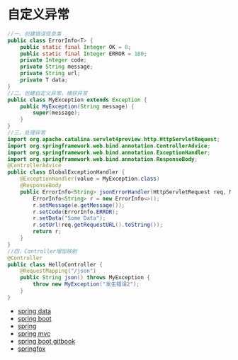 # 自定义异常
```java
//一、创建错误信息类
public class ErrorInfo<T> {
    public static final Integer OK = 0;
    public static final Integer ERROR = 100;
    private Integer code;
    private String message;
    private String url;
    private T data;
}
//二、创建自定义异常，捕获异常
public class MyException extends Exception {
    public MyException(String message) {
        super(message);
    }
}
//三、处理异常
import org.apache.catalina.servlet4preview.http.HttpServletRequest;
import org.springframework.web.bind.annotation.ControllerAdvice;
import org.springframework.web.bind.annotation.ExceptionHandler;
import org.springframework.web.bind.annotation.ResponseBody;
@ControllerAdvice
public class GlobalExceptionHandler {
    @ExceptionHandler(value = MyException.class)
    @ResponseBody
    public ErrorInfo<String> jsonErrorHandler(HttpServletRequest req, MyException e) throws Exception {
        ErrorInfo<String> r = new ErrorInfo<>();
        r.setMessage(e.getMessage());
        r.setCode(ErrorInfo.ERROR);
        r.setData("Some Data");
        r.setUrl(req.getRequestURL().toString());
        return r;
    }
}
//四、Controller增加映射
@Controller
public class HelloController {
    @RequestMapping("/json")
    public String json() throws MyException {
        throw new MyException("发生错误2");
    }
}
```

- [spring data](http://projects.spring.io/spring-data/)
- [spring boot](http://blog.didispace.com/Spring-Boot%E5%9F%BA%E7%A1%80%E6%95%99%E7%A8%8B/)
- [spring](http://www.yiibai.com/spring/spring-tutorial-for-beginners.html)
- [spring mvc](http://www.yiibai.com/spring_mvc/springmvc_overview.html)
- [spring boot gitbook](https://www.gitbook.com/book/qbgbook/spring-boot-reference-guide-zh)
- [springfox](https://springfox.github.io/springfox/docs/current/)

